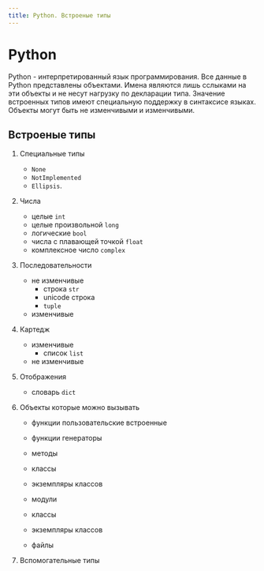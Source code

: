 ```yaml
---
title: Python. Встроеные типы
---
```


# Python

Python - интерпретированный язык программирования. Все данные в Python представлены объектами. Имена являются лишь сслыками на эти объекты и не несут нагрузку по декларации типа. Значение встроенных типов имеют специальную поддержку в синтаксисе языках. Объекты могут быть не изменчивыми и изменчивыми.

## Встроеные типы

1. Специальные типы
    - `None`
    - `NotImplemented`
    - `Ellipsis`.

2. Числа
    - целые `int`
    - целые произвольной `long`
    - логические `bool`
    - числа с плавающей точкой `float`
    - комплексное число `complex`

3. Последовательности
    - не изменчивые
        - строка `str`
        - unicode строка
        - `tuple`
    - изменчивые

4. Картедж
    - изменчивые
        - список `list`
    - не изменчивые

5. Отображения

    - словарь `dict`

6. Объекты которые можно вызывать
    - функции пользовательские встроенные
    - функции генераторы
    - методы
    - классы
    - экземпляры классов
    
    - модули
    - классы
    - экземпляры классов
    - файлы

8. Вспомогательные типы